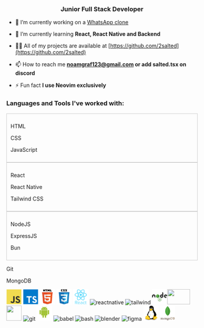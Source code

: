 <h3 align="center">Junior Full Stack Developer</h3>

- 🔭 I’m currently working on a [WhatsApp clone](https://github.com/2salted/WhatsLeft)

- 🌱 I’m currently learning **React, React Native and Backend**

- 👨‍💻 All of my projects are available at [https://github.com/2salted](https://github.com/2salted)

- 📫 How to reach me **noamgraf123@gmail.com or add salted.tsx on discord**

- ⚡ Fun fact **I use Neovim exclusively**

<h3 align="left">Languages and Tools I've worked with:</h3>
<div align="left">
  <div style="border: 1px solid #ccc; padding: 10px;">
    <p>HTML</p>
    <p>CSS</p>
    <p>JavaScript</p>
  </div>
  <div style="border: 1px solid #ccc; padding: 10px;">
    <p>React</p>
    <p>React Native</p>
    <p>Tailwind CSS</p>
  </div>
  <div style="border: 1px solid #ccc; padding: 10px;">
    <div>
      <p>NodeJS</p>
      <p>ExpressJS</p>
      <p>Bun</p>
    </div>
  </div>
</div>

<p>Git</p>
<p>MongoDB</p>
<p align="left"> <img src="https://raw.githubusercontent.com/devicons/devicon/master/icons/javascript/javascript-original.svg" alt="javascript" width="40" height="40"/> <img src="https://raw.githubusercontent.com/devicons/devicon/master/icons/typescript/typescript-original.svg" alt="typescript" width="40" height="40"/> <img src="https://raw.githubusercontent.com/devicons/devicon/master/icons/html5/html5-original-wordmark.svg" alt="html5" width="40" height="40"/> <img src="https://raw.githubusercontent.com/devicons/devicon/master/icons/css3/css3-original-wordmark.svg" alt="css3" width="40" height="40"/>  <img src="https://raw.githubusercontent.com/devicons/devicon/master/icons/react/react-original-wordmark.svg" alt="react" width="40" height="40"/> <img src="https://reactnative.dev/img/header_logo.svg" alt="reactnative" width="40" height="40"/> <img src="https://www.vectorlogo.zone/logos/tailwindcss/tailwindcss-icon.svg" alt="tailwind" width="40" height="40"/> <img src="https://raw.githubusercontent.com/devicons/devicon/master/icons/nodejs/nodejs-original-wordmark.svg" alt="nodejs" width="40" height="40"/><img src="https://youteam.io/blog/wp-content/uploads/2022/04/expressjs_logo.png" width="60" height="40"><img src="https://bun.sh/logo.svg" width="40" height="40"> <img src="https://www.vectorlogo.zone/logos/git-scm/git-scm-icon.svg" alt="git" width="40" height="40"/> <img src="https://raw.githubusercontent.com/devicons/devicon/master/icons/android/android-original-wordmark.svg" alt="android" width="40" height="40"/> <img src="https://www.vectorlogo.zone/logos/babeljs/babeljs-icon.svg" alt="babel" width="40" height="40"/> <img src="https://www.vectorlogo.zone/logos/gnu_bash/gnu_bash-icon.svg" alt="bash" width="40" height="40"/> <img src="https://download.blender.org/branding/community/blender_community_badge_white.svg" alt="blender" width="40" height="40"/> <img src="https://www.vectorlogo.zone/logos/figma/figma-icon.svg" alt="figma" width="40" height="40"/>  <img src="https://raw.githubusercontent.com/devicons/devicon/master/icons/linux/linux-original.svg" alt="linux" width="40" height="40"/> <img src="https://raw.githubusercontent.com/devicons/devicon/master/icons/mongodb/mongodb-original-wordmark.svg" alt="mongodb" width="40" height="40"/> </p> 

